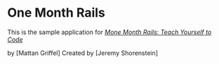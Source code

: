 # One Month Rails

This is the sample application for 
[*Mone Month Rails: Teach Yourself to Code*](http://onemonthrails.com)

by [Mattan Griffel]
Created by [Jeremy Shorenstein]